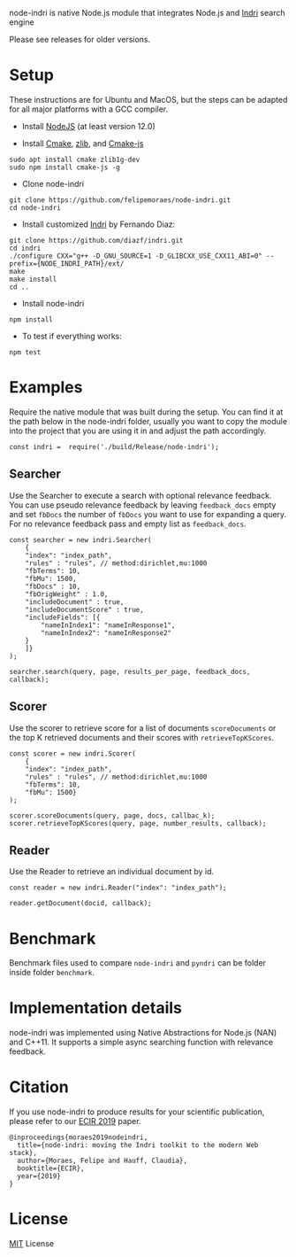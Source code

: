 
node-indri is native Node.js module that integrates Node.js and [Indri](https://www.lemurproject.org/indri.php) search engine 

Please see releases for older versions.

# Setup
These instructions are for Ubuntu and MacOS, but the steps can be adapted for all major platforms with a GCC compiler.

- Install [NodeJS](https://nodejs.org/en/) (at least version 12.0)

- Install [Cmake](https://cmake.org/), [zlib](https://zlib.net/), and [Cmake-js](https://www.npmjs.com/package/cmake-js)
```
sudo apt install cmake zlib1g-dev
sudo npm install cmake-js -g
```

- Clone node-indri
```
git clone https://github.com/felipemoraes/node-indri.git
cd node-indri
```

- Install customized [Indri](https://www.lemurproject.org/indri.php) by Fernando Diaz:
```
git clone https://github.com/diazf/indri.git
cd indri
./configure CXX="g++ -D_GNU_SOURCE=1 -D_GLIBCXX_USE_CXX11_ABI=0" --prefix={NODE_INDRI_PATH}/ext/
make
make install
cd ..
```

- Install node-indri
```
npm install
```

- To test if everything works:
```
npm test 
```

# Examples
Require the native module that was built during the setup. You can find it at the path below in the node-indri folder, usually you want to copy the module into the project that you are using it in and adjust the path accordingly.

```
const indri =  require('./build/Release/node-indri');
```

## Searcher
Use the Searcher to execute a search with optional relevance feedback. 
You can use pseudo relevance feedback by leaving `feedback_docs` empty and set `fbDocs` the number of `fbDocs` you want to use for expanding a query. For no relevance feedback pass and empty list as `feedback_docs`.

```
const searcher = new indri.Searcher(
    {
    "index": "index_path", 
    "rules" : "rules", // method:dirichlet,mu:1000
    "fbTerms": 10,
    "fbMu": 1500, 
    "fbDocs" : 10,
    "fbOrigWeight" : 1.0,
    "includeDocument" : true,
    "includeDocumentScore" : true, 
    "includeFields": [{ 
        "nameInIndex1": "nameInResponse1", 
        "nameInIndex2": "nameInResponse2"
    }
    ]}
);

searcher.search(query, page, results_per_page, feedback_docs, callback);
```

## Scorer
Use the scorer to retrieve score for a list of documents `scoreDocuments` or the top K retrieved documents and their scores with  `retrieveTopKScores`.

```
const scorer = new indri.Scorer(
    {
    "index": "index_path", 
    "rules" : "rules", // method:dirichlet,mu:1000
    "fbTerms": 10,
    "fbMu": 1500}
);

scorer.scoreDocuments(query, page, docs, callbac_k);
scorer.retrieveTopKScores(query, page, number_results, callback);

```

## Reader 
Use the Reader to retrieve an individual document by id.

```
const reader = new indri.Reader("index": "index_path");

reader.getDocument(docid, callback);
```

# Benchmark

Benchmark files used to compare `node-indri` and `pyndri` can be folder inside folder `benchmark`.

# Implementation details 

node-indri was implemented using Native Abstractions for Node.js (NAN) and C++11. It supports a simple async searching function with relevance feedback.



# Citation
If you use node-indri to produce results for your scientific publication, please refer to our [ECIR 2019](https://chauff.github.io/documents/publications/ECIR2019-moraes.pdf) paper.
```
@inproceedings{moraes2019nodeindri,
  title={node-indri: moving the Indri toolkit to the modern Web stack},
  author={Moraes, Felipe and Hauff, Claudia},
  booktitle={ECIR},
  year={2019}
}
```
# License
[MIT](https://opensource.org/licenses/MIT) License


